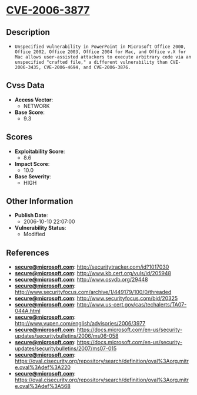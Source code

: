 
# [CVE-2006-3877](https://cve.mitre.org/cgi-bin/cvename.cgi?name=CVE-2006-3877)

## Description

- `Unspecified vulnerability in PowerPoint in Microsoft Office 2000, Office 2002, Office 2003, Office 2004 for Mac, and Office v.X for Mac allows user-assisted attackers to execute arbitrary code via an unspecified "crafted file," a different vulnerability than CVE-2006-3435, CVE-2006-4694, and CVE-2006-3876.`

## Cvss Data

- **Access Vector**:
  - NETWORK
- **Base Score**:
  - 9.3

## Scores

- **Exploitability Score**:
  - 8.6
- **Impact Score**:
  - 10.0
- **Base Severity**:
  - HIGH

## Other Information

- **Publish Date**:
  - 2006-10-10 22:07:00
- **Vulnerability Status**:
  - Modified

## References

- **secure@microsoft.com**: http://securitytracker.com/id?1017030
- **secure@microsoft.com**: http://www.kb.cert.org/vuls/id/205948
- **secure@microsoft.com**: http://www.osvdb.org/29448
- **secure@microsoft.com**: http://www.securityfocus.com/archive/1/449179/100/0/threaded
- **secure@microsoft.com**: http://www.securityfocus.com/bid/20325
- **secure@microsoft.com**: http://www.us-cert.gov/cas/techalerts/TA07-044A.html
- **secure@microsoft.com**: http://www.vupen.com/english/advisories/2006/3977
- **secure@microsoft.com**: https://docs.microsoft.com/en-us/security-updates/securitybulletins/2006/ms06-058
- **secure@microsoft.com**: https://docs.microsoft.com/en-us/security-updates/securitybulletins/2007/ms07-015
- **secure@microsoft.com**: https://oval.cisecurity.org/repository/search/definition/oval%3Aorg.mitre.oval%3Adef%3A220
- **secure@microsoft.com**: https://oval.cisecurity.org/repository/search/definition/oval%3Aorg.mitre.oval%3Adef%3A568
